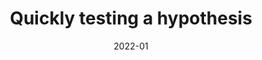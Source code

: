 ---
title: 'Quickly testing a hypothesis'
client: 'Sage'
sector:
  - 'Technology and Software'
  - 'Financial Services'
employer: 'Clearleft'
duration: 'duration'
date: '2022-01'
posse: 'Posse.'
tags:
caseStudyURL: "https://clearleft.com/work/sage"
cta: 'Read the case study'
displayOrder: 0
featured: false
hero:
  image: '/assets/images/.jpg'
  imageAlt: 'Alt'
permalink: false
---